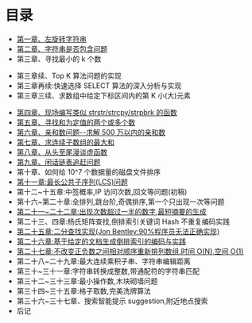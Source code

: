 目录
==============================

* [第一章、左旋转字符串](01.0.md)
* [第二章、字符串是否包含问题](02.0.md)
* 第三章、寻找最小的 k 个数
 - 第三章续、Top K 算法问题的实现
 - 第三章再续:快速选择 SELECT 算法的深入分析与实现
 - 第三章三续、求数组中给定下标区间内的第 K 小(大)元素
* [第四章、现场编写类似 strstr/strcpy/strpbrk 的函数](04.0.md)
* [第五章、寻找和为定值的两个或多个数](05.0.md)
* [第六章、亲和数问题--求解 500 万以内的亲和数](06.0.md)
* [第七章、求连续子数组的最大和](07.0.md)
* [第八章、从头至尾漫谈虚函数](08.0.md)
* [第九章、闲话链表追赶问题](09.0.md)
* 第十章、如何给 10^7 个数据量的磁盘文件排序
* [第十一章:最长公共子序列(LCS)问题](11.0.md)
* 第十二~十五章:中签概率,IP 访问次数,回文等问题(初稿)
* 第十六~第二十章:全排列,跳台阶,奇偶排序,第一个只出现一次等问题
* [第二十一~二十二章:出现次数超过一半的数字,最短摘要的生成](21.0~22.0.md)
* 第二十三、四章:杨氏矩阵查找,倒排索引关键词 Hash 不重复编码实践
* [第二十五章:二分查找实现(Jon Bentley:90%程序员无法正确实现)](25.0.md)
* [第二十六章:基于给定的文档生成倒排索引的编码与实践](26.0.md)
* [第二十七章:不改变正负数之间相对顺序重新排列数组.时间 O(N),空间 O(1)](27.0.md)
* 第二十八~二十九章:最大连续乘积子串、字符串编辑距离
* 第三十~三十一章:字符串转换成整数,带通配符的字符串匹配
* 第三十二~三十三章:最小操作数,木块砌墙问题
* 第三十四~三十五章:格子取数,完美洗牌算法
* 第三十六~三十七章、搜索智能提示 suggestion,附近地点搜索
* 后记
